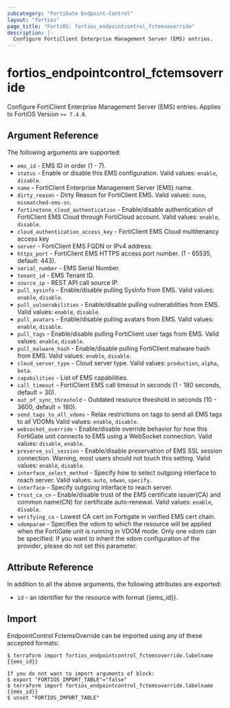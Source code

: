```yaml
---
subcategory: "FortiGate Endpoint-Control"
layout: "fortios"
page_title: "FortiOS: fortios_endpointcontrol_fctemsoverride"
description: |-
  Configure FortiClient Enterprise Management Server (EMS) entries.
---
```


# fortios_endpointcontrol_fctemsoverride
Configure FortiClient Enterprise Management Server (EMS) entries. Applies to FortiOS Version `>= 7.4.0`.

## Argument Reference

The following arguments are supported:

* `ems_id` - EMS ID in order (1 - 7).
* `status` - Enable or disable this EMS configuration. Valid values: `enable`, `disable`.
* `name` - FortiClient Enterprise Management Server (EMS) name.
* `dirty_reason` - Dirty Reason for FortiClient EMS. Valid values: `none`, `mismatched-ems-sn`.
* `fortinetone_cloud_authentication` - Enable/disable authentication of FortiClient EMS Cloud through FortiCloud account. Valid values: `enable`, `disable`.
* `cloud_authentication_access_key` - FortiClient EMS Cloud multitenancy access key
* `server` - FortiClient EMS FQDN or IPv4 address.
* `https_port` - FortiClient EMS HTTPS access port number. (1 - 65535, default: 443).
* `serial_number` - EMS Serial Number.
* `tenant_id` - EMS Tenant ID.
* `source_ip` - REST API call source IP.
* `pull_sysinfo` - Enable/disable pulling SysInfo from EMS. Valid values: `enable`, `disable`.
* `pull_vulnerabilities` - Enable/disable pulling vulnerabilities from EMS. Valid values: `enable`, `disable`.
* `pull_avatars` - Enable/disable pulling avatars from EMS. Valid values: `enable`, `disable`.
* `pull_tags` - Enable/disable pulling FortiClient user tags from EMS. Valid values: `enable`, `disable`.
* `pull_malware_hash` - Enable/disable pulling FortiClient malware hash from EMS. Valid values: `enable`, `disable`.
* `cloud_server_type` - Cloud server type. Valid values: `production`, `alpha`, `beta`.
* `capabilities` - List of EMS capabilities.
* `call_timeout` - FortiClient EMS call timeout in seconds (1 - 180 seconds, default = 30).
* `out_of_sync_threshold` - Outdated resource threshold in seconds (10 - 3600, default = 180).
* `send_tags_to_all_vdoms` - Relax restrictions on tags to send all EMS tags to all VDOMs Valid values: `enable`, `disable`.
* `websocket_override` - Enable/disable override behavior for how this FortiGate unit connects to EMS using a WebSocket connection. Valid values: `disable`, `enable`.
* `preserve_ssl_session` - Enable/disable preservation of EMS SSL session connection. Warning, most users should not touch this setting. Valid values: `enable`, `disable`.
* `interface_select_method` - Specify how to select outgoing interface to reach server. Valid values: `auto`, `sdwan`, `specify`.
* `interface` - Specify outgoing interface to reach server.
* `trust_ca_cn` - Enable/disable trust of the EMS certificate issuer(CA) and common name(CN) for certificate auto-renewal. Valid values: `enable`, `disable`.
* `verifying_ca` - Lowest CA cert on Fortigate in verified EMS cert chain.
* `vdomparam` - Specifies the vdom to which the resource will be applied when the FortiGate unit is running in VDOM mode. Only one vdom can be specified. If you want to inherit the vdom configuration of the provider, please do not set this parameter.


## Attribute Reference

In addition to all the above arguments, the following attributes are exported:
* `id` - an identifier for the resource with format {{ems_id}}.

## Import

EndpointControl FctemsOverride can be imported using any of these accepted formats:
```
$ terraform import fortios_endpointcontrol_fctemsoverride.labelname {{ems_id}}

If you do not want to import arguments of block:
$ export "FORTIOS_IMPORT_TABLE"="false"
$ terraform import fortios_endpointcontrol_fctemsoverride.labelname {{ems_id}}
$ unset "FORTIOS_IMPORT_TABLE"
```
